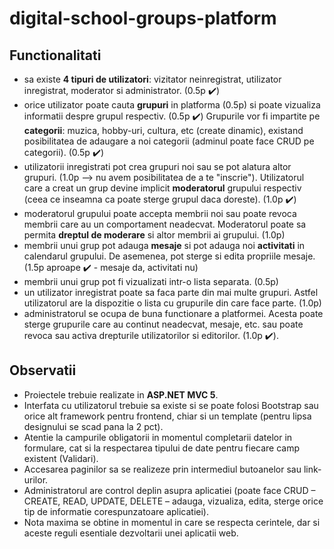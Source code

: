 # digital-school-groups-platform

## Functionalitati
- sa existe **4 tipuri de utilizatori**: vizitator neinregistrat, utilizator inregistrat, moderator si administrator. (0.5p :heavy_check_mark:) 
- orice utilizator poate cauta **grupuri** in platforma (0.5p) si poate vizualiza informatii despre grupul respectiv. (0.5p :heavy_check_mark:) Grupurile vor fi impartite pe **categorii**: muzica, hobby-uri, cultura, etc (create dinamic), existand posibilitatea de adaugare a noi categorii (adminul poate face CRUD pe categorii). (0.5p :heavy_check_mark:)
- utilizatorii inregistrati pot crea grupuri noi sau se pot alatura altor grupuri. (1.0p --> nu avem posibilitatea de a te "inscrie"). Utilizatorul care a creat un grup devine implicit **moderatorul** grupului respectiv (ceea ce inseamna ca poate sterge grupul daca doreste). (1.0p :heavy_check_mark:)
- moderatorul grupului poate accepta membrii noi sau poate revoca membrii care au un comportament neadecvat. Moderatorul poate sa permita **dreptul de moderare** si altor membrii ai grupului. (1.0p)
- membrii unui grup pot adauga **mesaje** si pot adauga noi **activitati** in calendarul grupului. De asemenea, pot sterge si edita propriile mesaje. (1.5p aproape :heavy_check_mark: - mesaje da, activitati nu)
- membrii unui grup pot fi vizualizati intr-o lista separata. (0.5p)
- un utilizator inregistrat poate sa faca parte din mai multe grupuri. Astfel utilizatorul are la dispozitie o lista cu grupurile din care face parte. (1.0p)
- administratorul se ocupa de buna functionare a platformei. Acesta poate sterge grupurile care au continut neadecvat, mesaje, etc. sau poate revoca sau activa drepturile utilizatorilor si editorilor. (1.0p :heavy_check_mark:). 

## Observatii
- Proiectele trebuie realizate in **ASP.NET MVC 5**.
- Interfata cu utilizatorul trebuie sa existe si se poate folosi Bootstrap sau orice alt framework pentru frontend, chiar si un template
(pentru lipsa designului se scad pana la 2 pct).
- Atentie la campurile obligatorii in momentul completarii datelor in formulare, cat si la respectarea tipului de date pentru fiecare camp
existent (Validari).
- Accesarea paginilor sa se realizeze prin intermediul butoanelor sau link-urilor.
- Administratorul are control deplin asupra aplicatiei (poate face CRUD – CREATE, READ, UPDATE, DELETE – adauga, vizualiza, edita, sterge
orice tip de informatie corespunzatoare aplicatiei).
- Nota maxima se obtine in momentul in care se respecta cerintele, dar si aceste reguli esentiale dezvoltarii unei aplicatii web.
